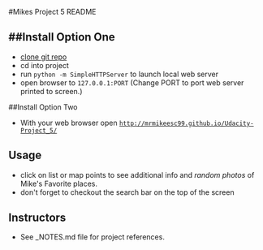 #Mikes Project 5 README

##Install Option One
-
* [clone git repo](https://github.com/mrmikeeSC99/Udacity-Project_5.git)
* cd into project
* run `python -m SimpleHTTPServer` to launch local web server
* open browser to `127.0.0.1:PORT`  (Change PORT to port web server printed to screen.)

##Install Option Two

* With your web browser open [`http://mrmikeesc99.github.io/Udacity-Project_5/`](http://mrmikeesc99.github.io/Udacity-Project_5/)

Usage
-
* click on list or map points to see additional info and *random photos* of Mike's Favorite places.
* don't forget to checkout the search bar on the top of the screen

Instructors
-
* See _NOTES.md file for project references.